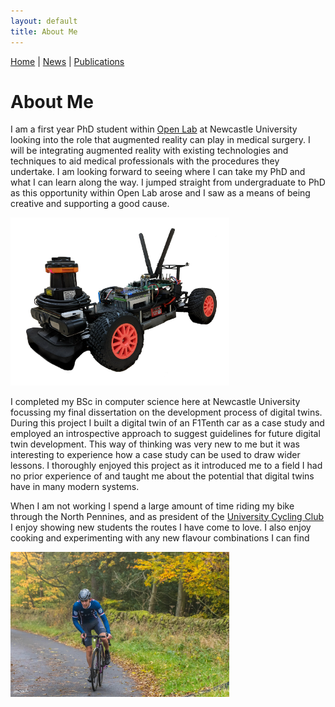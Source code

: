 ```yaml
---
layout: default
title: About Me
---
```


[Home](./) | [News](./news) | [Publications](./publications)

# About Me

I am a first year PhD student within [Open Lab](https://openlab.ncl.ac.uk/) at Newcastle University looking into the role that augmented reality can play in medical surgery. I will be integrating augmented reality with existing technologies and techniques to aid medical professionals with the procedures they undertake. I am looking forward to seeing where I can take my PhD and what I can learn along the way. I jumped straight from undergraduate to PhD as this opportunity within Open Lab arose and I saw as a means of being creative and supporting a good cause. 

<img style="width:350px;" src="./assets/img/f110.png"/>

I completed my BSc in computer science here at Newcastle University focussing my final dissertation on the development process of digital twins. During this project I built a digital twin of an F1Tenth car as a case study and employed an introspective approach to suggest guidelines for future digital twin development. This way of thinking was very new to me but it was interesting to experience how a case study can be used to draw wider lessons. I thoroughly enjoyed this project as it introduced me to a field I had no prior experience of and taught me about the potential that digital twins have in many modern systems.

When I am not working I spend a large amount of time riding my bike through the North Pennines, and as president of the [University Cycling Club](https://www.facebook.com/newcastleuniversitycyclingclub) I enjoy showing new students the routes I have come to love. I also enjoy cooking and experimenting with any new flavour combinations I can find

<img style="width:350px;" src="./assets/img/hc22.jpeg"/>
